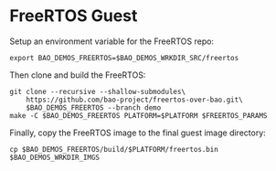# FreeRTOS Guest

Setup an environment variable for the FreeRTOS repo:

```
export BAO_DEMOS_FREERTOS=$BAO_DEMOS_WRKDIR_SRC/freertos
```

Then clone and build the FreeRTOS:

```
git clone --recursive --shallow-submodules\
    https://github.com/bao-project/freertos-over-bao.git\
    $BAO_DEMOS_FREERTOS --branch demo
make -C $BAO_DEMOS_FREERTOS PLATFORM=$PLATFORM $FREERTOS_PARAMS
```

Finally, copy the FreeRTOS image to the final guest image directory:

```
cp $BAO_DEMOS_FREERTOS/build/$PLATFORM/freertos.bin $BAO_DEMOS_WRKDIR_IMGS
```
